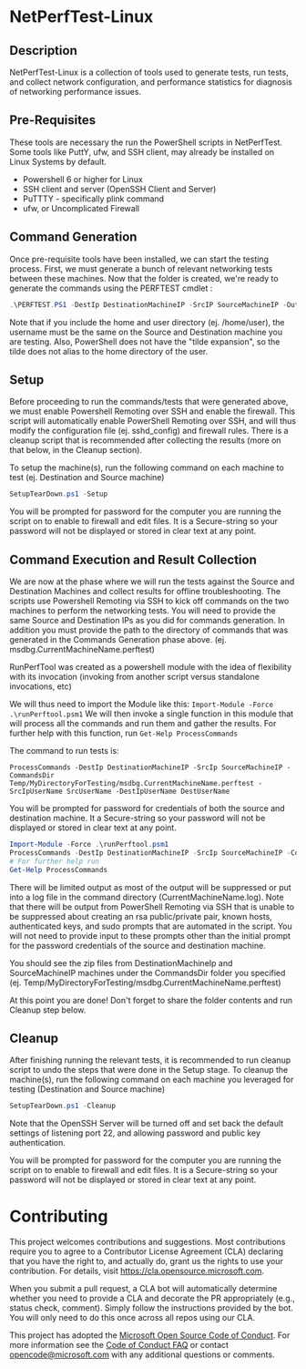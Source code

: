 # NetPerfTest-Linux

## Description

NetPerfTest-Linux is a collection of tools used to generate tests, run tests, and collect network configuration,
and performance statistics for diagnosis of networking performance issues. 

## Pre-Requisites
These tools are necessary the run the PowerShell scripts in NetPerfTest. Some tools like PuttY, ufw, and SSH client, may already be installed on Linux Systems by default.

* Powershell 6 or higher for Linux
* SSH client and server (OpenSSH Client and Server)
* PuTTTY - specifically plink command
* ufw, or Uncomplicated Firewall

## Command Generation
Once pre-requisite tools have been installed, we can start the testing process. 
First, we must generate a bunch of relevant networking tests between these machines. 
Now that the folder is created, we're ready to generate the commands using the PERFTEST cmdlet :

```PowerShell
.\PERFTEST.PS1 -DestIp DestinationMachineIP -SrcIP SourceMachineIP -OutDir "Temp/MyDirectoryForTesting"
```

Note that if you include the home and user directory (ej. /home/user), the username must be the same on the Source and 
Destination machine you are testing. Also, PowerShell does not have the "tilde expansion", so the tilde does not alias to 
the home directory of the user. 

## Setup

Before proceeding to run the commands/tests that were generated above, we must enable Powershell Remoting over SSH and enable the firewall. This script will automatically enable PowerShell Remoting over SSH, and will thus modify the configuration file (ej. sshd_config) and firewall rules.  There is a cleanup script that is recommended after collecting the results (more on that below, in the Cleanup section).

To setup the machine(s), run the following command on each machine to test (ej. Destination and Source machine)

```PowerShell
SetupTearDown.ps1 -Setup
```

You will be prompted for password for the computer you are running the script on to enable to firewall and edit files. It is a Secure-string so your password will not be displayed or stored in clear text at any point.

## Command Execution and Result Collection

We are now at the phase where we will run the tests against the Source and Destination Machines and collect results for offline troubleshooting.
The scripts use Powershell Remoting via SSH to kick off commands on the two machines to perform the networking tests.
You will need to provide the same Source and Destination IPs as you did for commands generation. In addition you must provide the path to the 
directory of commands that was generated in the Commands Generation phase above. (ej. msdbg.CurrentMachineName.perftest)

RunPerfTool was created as a powershell module with the idea of flexibility with its invocation (invoking from another script versus standalone invocations, etc)

We will thus need to import the Module like this: ```Import-Module -Force .\runPerftool.psm1```
We will then invoke a single function in this module that will process all the commands and run them and gather the results. 
For further help with this function, run ```Get-Help ProcessCommands```

The command to run tests is:
```
ProcessCommands -DestIp DestinationMachineIP -SrcIp SourceMachineIP -CommandsDir Temp/MyDirectoryForTesting/msdbg.CurrentMachineName.perftest -SrcIpUserName SrcUserName -DestIpUserName DestUserName
```

You will be prompted for password for credentials of both the source and destination machine. It a Secure-string so your password will not be displayed or stored in clear text at any point.

```PowerShell commands
Import-Module -Force .\runPerftool.psm1
ProcessCommands -DestIp DestinationMachineIP -SrcIp SourceMachineIP -CommandsDir Temp/MyDirectoryForTesting/msdbg.CurrentMachineName.perftest -SrcIpUserName SrcUserName -DestIpUserName DestUserName
# For further help run 
Get-Help ProcessCommands
```

There will be limited output as most of the output will be suppressed or put into a log file in the command directory (CurrentMachineName.log). Note that there will be output from PowerShell Remoting via SSH that is unable to be suppressed about creating an rsa public/private pair, known hosts, authenticated keys, and sudo prompts that are automated in the script. You will not need to provide input to these prompts other than the initial prompt for the password credentials of the source and destination machine. 

You should see the zip files from DestinationMachineIp and SourceMachineIP machines under the 
CommandsDir folder you specified (ej. Temp/MyDirectoryForTesting/msdbg.CurrentMachineName.perftest)

At this point you are done! Don't forget to share the folder contents and run Cleanup step below.

## Cleanup
After finishing running the relevant tests, it is recommended to run cleanup script to undo the steps that were done in the Setup stage. 
To cleanup the machine(s), run the following command on each machine you leveraged for testing (Destination and Source machine)

```PowerShell 
SetupTearDown.ps1 -Cleanup
```

Note that the OpenSSH Server will be turned off and set back the default settings of listening port 22, and allowing password and public key authentication.

You will be prompted for password for the computer you are running the script on to enable to firewall and edit files. It is a Secure-string so your password will not be displayed or stored in clear text at any point.


# Contributing

This project welcomes contributions and suggestions.  Most contributions require you to agree to a
Contributor License Agreement (CLA) declaring that you have the right to, and actually do, grant us
the rights to use your contribution. For details, visit https://cla.opensource.microsoft.com.

When you submit a pull request, a CLA bot will automatically determine whether you need to provide
a CLA and decorate the PR appropriately (e.g., status check, comment). Simply follow the instructions
provided by the bot. You will only need to do this once across all repos using our CLA.

This project has adopted the [Microsoft Open Source Code of Conduct](https://opensource.microsoft.com/codeofconduct/).
For more information see the [Code of Conduct FAQ](https://opensource.microsoft.com/codeofconduct/faq/) or
contact [opencode@microsoft.com](mailto:opencode@microsoft.com) with any additional questions or comments.
